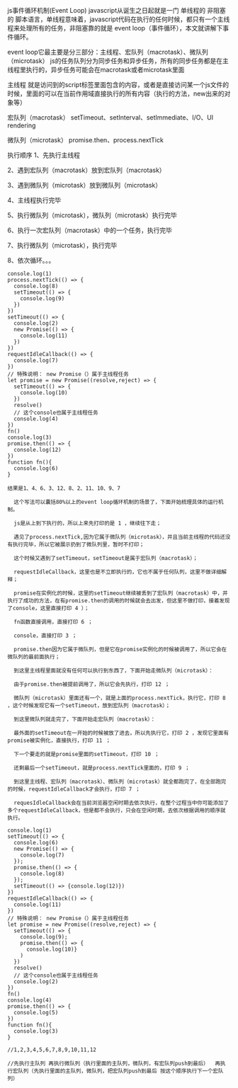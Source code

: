 js事件循环机制(Event Loop)
  javascript从诞生之日起就是一门  单线程的  非阻塞的  脚本语言，单线程意味着，javascript代码在执行的任何时候，都只有一个主线程来处理所有的任务，非阻塞靠的就是 event loop（事件循环），本文就讲解下事件循环。

event loop它最主要是分三部分：主线程、宏队列（macrotask）、微队列（microtask）
  js的任务队列分为同步任务和异步任务，所有的同步任务都是在主线程里执行的，异步任务可能会在macrotask或者microtask里面

  主线程
    就是访问到的script标签里面包含的内容，或者是直接访问某一个js文件的时候，里面的可以在当前作用域直接执行的所有内容（执行的方法，new出来的对象等）

  宏队列（macrotask）
    setTimeout、setInterval、setImmediate、I/O、UI rendering

  微队列（microtask）
    promise.then、process.nextTick

执行顺序
  1、先执行主线程

  2、遇到宏队列（macrotask）放到宏队列（macrotask）

  3、遇到微队列（microtask）放到微队列（microtask）

  4、主线程执行完毕

  5、执行微队列（microtask），微队列（microtask）执行完毕

  6、执行一次宏队列（macrotask）中的一个任务，执行完毕

  7、执行微队列（microtask），执行完毕

  8、依次循环。。。

    console.log(1)
    process.nextTick(() => {
      console.log(8)
      setTimeout(() => {
        console.log(9)
      })
    })
    setTimeout(() => {
      console.log(2)
      new Promise(() => {
        console.log(11)
      })
    })
    requestIdleCallback(() => {
      console.log(7)
    })
    // 特殊说明： new Promise（）属于主线程任务
    let promise = new Promise((resolve,reject) => {
      setTimeout(() => {
        console.log(10)
      })
      resolve()
      // 这个console也属于主线程任务
      console.log(4)
    })
    fn()
    console.log(3)
    promise.then(() => {
      console.log(12)
    })
    function fn(){
      console.log(6)
    } 

    结果是1、4、6、3、12、8、2、11、10、9、7

      这个写法可以囊括80%以上的event loop循环机制的场景了，下面开始梳理具体的运行机制。

      js是从上到下执行的，所以上来先打印的是 1 ，继续往下走；

      遇见了process.nextTick,因为它属于微队列（microtask），并且当前主线程的代码还没有执行完毕，所以它被展示扔到了微队列里，暂时不打印；

      这个时候又遇到了setTimeout，setTimeout是属于宏队列（macrotask）；

      requestIdleCallback，这里也是不立即执行的，它也不属于任何队列，这里不做详细解释；

      promise在实例化的时候，这里的setTimeout继续被丢到了宏队列（macrotask）中，并执行了成功的方法，在有promise.then的调用的时候就会去出发，但这里不做打印，接着发现了console，这里直接打印 4 ）；

      fn函数直接调用，直接打印 6 ；

      console，直接打印 3 ；

      promise.then因为它属于微队列，但是它在promise实例化的时候被调用了，所以它会在微队列的最前面执行；

      到这里主线程里面就没有任何可以执行到东西了，下面开始走微队列（microtask）：

      由于promise.then被提前调用了，所以它会先执行，打印 12 ；

      微队列（microtask）里面还有一个，就是上面的process.nextTick，执行它，打印 8 ，这个时候发现它有一个setTimeout，放到宏队列（macrotask）；

      到这里微队列就走完了，下面开始走宏队列（macrotask）：

      最外面的setTimeout在一开始的时候被放了进去，所以先执行它，打印 2 ，发现它里面有promise被实例化，直接执行，打印 11 ；

      下一个要走的就是promise里面的setTimeout，打印 10 ；

      还剩最后一个setTimeout，就是process.nextTick里面的，打印 9 ；

      到这里主线程、宏队列（macrotask）、微队列（microtask）就全都跑完了，在全部跑完的时候，requestIdleCallback才会执行，打印 7 ；

      requesIdleCallback会在当前浏览器空闲时期去依次执行，在整个过程当中你可能添加了多个requestIdleCallback，但是都不会执行，只会在空闲时期，去依次根据调用的顺序就执行。

    console.log(1)
    setTimeout(() => {
      console.log(6)
      new Promise(() => {
        console.log(7)
      });
      promise.then(() => {
        console.log(8)
      });
      setTimeout(() => {console.log(12)})
    })
    requestIdleCallback(() => {
      console.log(11)
    })
    // 特殊说明： new Promise（）属于主线程任务
    let promise = new Promise((resolve,reject) => {
      setTimeout(() => {
        console.log(9);
        promise.then(() => {
          console.log(10)}
        )
      })
      resolve()
      // 这个console也属于主线程任务
      console.log(2)
    })
    fn()
    console.log(4)
    promise.then(() => {
      console.log(5)
    })
    function fn(){
      console.log(3)
    } 

    //1,2,3,4,5,6,7,8,9,10,11,12

    //先执行主队列 再执行微队列（执行里面的主队列，微队列，有宏队列push到最后）  再执行宏队列（先执行里面的主队列，微队列，把宏队列push到最后 按这个顺序执行下一个宏队列） 